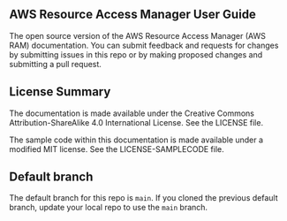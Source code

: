 ## AWS Resource Access Manager User Guide
The open source version of the AWS Resource Access Manager (AWS RAM) documentation. You can submit feedback and requests for changes by submitting issues in this repo or by making proposed changes and submitting a pull request.


## License Summary

The documentation is made available under the Creative Commons Attribution-ShareAlike 4.0 International License. See the LICENSE file.

The sample code within this documentation is made available under a modified MIT license. See the LICENSE-SAMPLECODE file.


## Default branch
The default branch for this repo is `main`. If you cloned the previous default branch, update your local repo to use the `main` branch.
